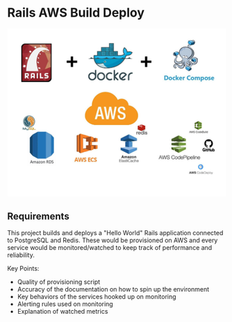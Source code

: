 # Rails AWS Build Deploy

![Banner](./assets/images/Rails-FI.jpeg)

## Requirements

This project builds and deploys a "Hello World" Rails application connected to PostgreSQL and Redis. These would be provisioned on AWS and every service would be monitored/watched to keep track of performance and reliability.

Key Points:
- Quality of provisioning script
- Accuracy of the documentation on how to spin up the environment
- Key behaviors of the services hooked up on monitoring
- Alerting rules used on monitoring
- Explanation of watched metrics

